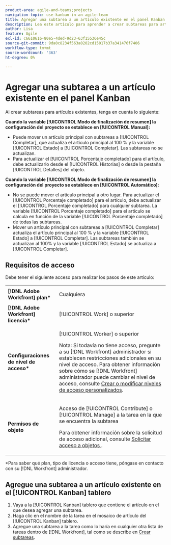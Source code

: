 ```yaml
---
product-area: agile-and-teams;projects
navigation-topic: use-kanban-in-an-agile-team
title: Agregar una subtarea a un artículo existente en el panel Kanban
description: Lea este artículo para aprender a crear subtareas para artículos existentes en el tablero Kanban.
author: Lisa
feature: Agile
exl-id: c6610616-80e5-4ded-9d23-63f15536e45c
source-git-commit: 9da0c8234f563a0202cd15017b37a341476f7406
workflow-type: tm+mt
source-wordcount: '363'
ht-degree: 0%

---
```


# Agregar una subtarea a un artículo existente en el panel Kanban

Al crear subtareas para artículos existentes, tenga en cuenta lo siguiente:

**Cuando la variable [!UICONTROL Modo de finalización de resumen] la configuración del proyecto se establece en [!UICONTROL Manual]:**

* Puede mover un artículo principal con subtareas a [!UICONTROL Completar], que actualiza el artículo principal al 100 % y la variable [!UICONTROL Estado] a [!UICONTROL Completar]. Las subtareas no se actualizan.
* Para actualizar el [!UICONTROL Porcentaje completado] para el artículo, debe actualizarlo desde el [!UICONTROL Historias] o desde la pestaña [!UICONTROL Detalles] del objeto.

**Cuando la variable [!UICONTROL Modo de finalización de resumen] la configuración del proyecto se establece en [!UICONTROL Automático]:**

* No se puede mover el artículo principal a otro lugar. Para actualizar el [!UICONTROL Porcentaje completado] para el artículo, debe actualizar el [!UICONTROL Porcentaje completado] para cualquier subtarea. La variable [!UICONTROL Porcentaje completado] para el artículo se calcula en función de la variable [!UICONTROL Porcentaje completado] de todas las subtareas.
* Mover un artículo principal con subtareas a [!UICONTROL Completar] actualiza el artículo principal al 100 % y la variable [!UICONTROL Estado] a [!UICONTROL Completar]. Las subtareas también se actualizan al 100% y la variable [!UICONTROL Estado] se actualiza a [!UICONTROL Completar].

## Requisitos de acceso

Debe tener el siguiente acceso para realizar los pasos de este artículo:

<table style="table-layout:auto"> 
 <col> 
 <col> 
 <tbody> 
  <tr> 
   <td role="rowheader"><strong>[!DNL Adobe Workfront] plan*</strong></td> 
   <td> <p>Cualquiera</p> </td> 
  </tr> 
  <tr> 
   <td role="rowheader"><strong>[!DNL Adobe Workfront] licencia*</strong></td> 
   <td> <p>[!UICONTROL Work] o superior</p> </td> 
  </tr> 
  <tr> 
   <td role="rowheader"><strong>Configuraciones de nivel de acceso*</strong></td> 
   <td> <p>[!UICONTROL Worker] o superior</p> <p>Nota: Si todavía no tiene acceso, pregunte a su [!DNL Workfront] administrador si establecen restricciones adicionales en su nivel de acceso. Para obtener información sobre cómo se [!DNL Workfront] administrador puede cambiar el nivel de acceso, consulte <a href="../../administration-and-setup/add-users/configure-and-grant-access/create-modify-access-levels.md" class="MCXref xref">Crear o modificar niveles de acceso personalizados</a>.</p> </td> 
  </tr> 
  <tr> 
   <td role="rowheader"><strong>Permisos de objeto</strong></td> 
   <td> <p>Acceso de [!UICONTROL Contribute] o [!UICONTROL Manage] a la tarea en la que se encuentra la subtarea</p> <p>Para obtener información sobre la solicitud de acceso adicional, consulte <a href="../../workfront-basics/grant-and-request-access-to-objects/request-access.md" class="MCXref xref">Solicitar acceso a objetos </a>.</p> </td> 
  </tr> 
 </tbody> 
</table>

&#42;Para saber qué plan, tipo de licencia o acceso tiene, póngase en contacto con su [!DNL Workfront] administrador.

## Agregue una subtarea a un artículo existente en el [!UICONTROL Kanban] tablero

1. Vaya a la [!UICONTROL Kanban] tablero que contiene el artículo en el que desea agregar una subtarea.
1. Haga clic en el nombre de la tarea en el mosaico de artículo del [!UICONTROL Kanban] tablero.
1. Agregue una subtarea a la tarea como lo haría en cualquier otra lista de tareas dentro de [!DNL Workfront], tal como se describe en [Crear subtareas](../../manage-work/tasks/create-tasks/create-subtasks.md).
